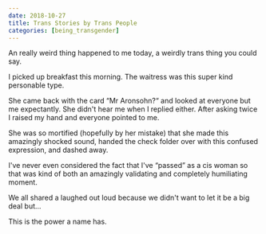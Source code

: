 ```yaml
---
date: 2018-10-27
title: Trans Stories by Trans People
categories: [being_transgender]
---
```


An really weird thing happened to me today, a weirdly trans thing you could say.<!--more-->

I picked up breakfast this morning. The waitress was this super kind personable type.

She came back with the card “Mr Aronsohn?“ and looked at everyone but me expectantly. She didn't hear me when I replied either. After asking twice I raised my hand and everyone pointed to me.

She was so mortified (hopefully by her mistake) that she made this amazingly shocked sound, handed the check folder over with this confused expression, and dashed away.

I've never even considered the fact that I've “passed” as a cis woman so that was kind of both an amazingly validating and completely humiliating moment.

We all shared a laughed out loud because we didn't want to let it be a big deal but...

This is the power a name has.
